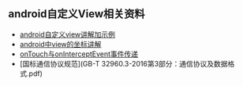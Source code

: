 ## android自定义View相关资料
+ [android自定义view讲解加示例](http://www.jianshu.com/p/e9de56679315)
+ [android中view的坐标讲解](http://www.jianshu.com/p/159bc5478faf)
+ [onTouch与onInterceptEvent事件传递](http://gundumw100.iteye.com/blog/1052270)
+ [国标通信协议规范](GB-T 32960.3-2016第3部分：通信协议及数据格式.pdf)
